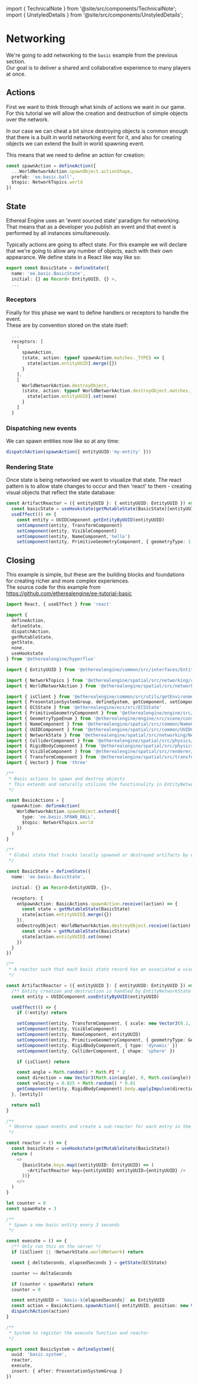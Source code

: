import { TechnicalNote } from '@site/src/components/TechnicalNote';
import { UnstyledDetails } from '@site/src/components/UnstyledDetails';

# Networking
We're going to add networking to the `basic` example from the previous section.  
Our goal is to deliver a shared and collaborative experience to many players at once.

## Actions
First we want to think through what kinds of actions we want in our game.  
For this tutorial we will allow the creation and destruction of simple objects over the network.

In our case we can cheat a bit since destroying objects is common enough that there is a built in world networking event for it, and also for creating objects we can extend the built in world spawning event.  

This means that we need to define an action for creation:
```ts
const spawnAction = defineAction({
  ...WorldNetworkAction.spawnObject.actionShape,
  prefab: 'ee.basic.ball',
  $topic: NetworkTopics.world
})
```

## State
Ethereal Engine uses an 'event sourced state' paradigm for networking. That means that as a developer you publish an event and that event is performed by all instances simultaneously.

Typically actions are going to affect state. For this example we will declare that we're going to allow any number of objects, each with their own appearance. We define state in a React like way like so:

```ts
export const BasicState = defineState({
  name: 'ee.basic.BasicState',
  initial: {} as Record< EntityUUID, {} >,
  ...
```

### Receptors
Finally for this phase we want to define handlers or receptors to handle the event.   
These are by convention stored on the state itself:
```ts
  ...
  receptors: [
    [
      spawnAction,
      (state, action: typeof spawnAction.matches._TYPE) => {
        state[action.entityUUID].merge({})
      }
    ],
    [
      WorldNetworkAction.destroyObject,
      (state, action: typeof WorldNetworkAction.destroyObject.matches._TYPE) => {
        state[action.entityUUID].set(none)
      }
    ]
  ]
```

### Dispatching new events
We can spawn entities now like so at any time:

```ts
dispatchAction(spawnAction({ entityUUID:'my-entity' }))
```

### Rendering State

Once state is being networked we want to visualize that state. The react pattern is to allow state changes to occur and then 'react' to them - creating visual objects that reflect the state database:

```ts
const ArtifactReactor = ({ entityUUID }: { entityUUID: EntityUUID }) => {
  const basicState = useHookstate(getMutableState(BasicState)[entityUUID])
  useEffect(() => {
    const entity = UUIDComponent.getEntityByUUID(entityUUID)
    setComponent(entity, TransformComponent)
    setComponent(entity, VisibleComponent)
    setComponent(entity, NameComponent,'hello')
    setComponent(entity, PrimitiveGeometryComponent, { geometryType: 1 })
```

## Closing
This example is simple, but these are the building blocks and foundations for creating richer and more complex experiences.  
The source code for this example from https://github.com/etherealengine/ee-tutorial-basic




<TechnicalNote title="Solution">
<UnstyledDetails title="Full Solution">

```ts
import React, { useEffect } from 'react'

import {
  defineAction,
  defineState,
  dispatchAction,
  getMutableState,
  getState,
  none,
  useHookstate
} from '@etherealengine/hyperflux'

import { EntityUUID } from '@etherealengine/common/src/interfaces/EntityUUID'

import { NetworkTopics } from '@etherealengine/spatial/src/networking/classes/Network'
import { WorldNetworkAction } from '@etherealengine/spatial/src/networking/functions/WorldNetworkAction'

import { isClient } from '@etherealengine/common/src/utils/getEnvironment'
import { PresentationSystemGroup, defineSystem, getComponent, setComponent } from '@etherealengine/ecs'
import { ECSState } from '@etherealengine/ecs/src/ECSState'
import { PrimitiveGeometryComponent } from '@etherealengine/engine/src/scene/components/PrimitiveGeometryComponent'
import { GeometryTypeEnum } from '@etherealengine/engine/src/scene/constants/GeometryTypeEnum'
import { NameComponent } from '@etherealengine/spatial/src/common/NameComponent'
import { UUIDComponent } from '@etherealengine/spatial/src/common/UUIDComponent'
import { NetworkState } from '@etherealengine/spatial/src/networking/NetworkState'
import { ColliderComponent } from '@etherealengine/spatial/src/physics/components/ColliderComponent'
import { RigidBodyComponent } from '@etherealengine/spatial/src/physics/components/RigidBodyComponent'
import { VisibleComponent } from '@etherealengine/spatial/src/renderer/components/VisibleComponent'
import { TransformComponent } from '@etherealengine/spatial/src/transform/components/TransformComponent'
import { Vector3 } from 'three'

/**
 * Basic actions to spawn and destroy objects
 * This extends and naturally utilizes the functionality in EntityNetworkState
 */

const BasicActions = {
  spawnAction: defineAction(
    WorldNetworkAction.spawnObject.extend({
      type: 'ee.basic.SPAWN_BALL',
      $topic: NetworkTopics.world
    })
  )
}

/**
 * Global state that tracks locally spawned or destroyed artifacts by using action receptors
 */

const BasicState = defineState({
  name: 'ee.basic.BasicState',

  initial: {} as Record<EntityUUID, {}>,

  receptors: {
    onSpawnAction: BasicActions.spawnAction.receive((action) => {
      const state = getMutableState(BasicState)
      state[action.entityUUID].merge({})
    }),
    onDestroyObject: WorldNetworkAction.destroyObject.receive((action) => {
      const state = getMutableState(BasicState)
      state[action.entityUUID].set(none)
    })
  }
})

/**
 * A reactor such that each basic state record has an associated a visual artifact
 */

const ArtifactReactor = ({ entityUUID }: { entityUUID: EntityUUID }) => {
  /** Entity creation and destruction is handled by EntityNetworkState */
  const entity = UUIDComponent.useEntityByUUID(entityUUID)

  useEffect(() => {
    if (!entity) return

    setComponent(entity, TransformComponent, { scale: new Vector3(0.1, 0.1, 0.1) })
    setComponent(entity, VisibleComponent)
    setComponent(entity, NameComponent, entityUUID)
    setComponent(entity, PrimitiveGeometryComponent, { geometryType: GeometryTypeEnum.SphereGeometry })
    setComponent(entity, RigidBodyComponent, { type: 'dynamic' })
    setComponent(entity, ColliderComponent, { shape: 'sphere' })

    if (isClient) return

    const angle = Math.random() * Math.PI * 2
    const direction = new Vector3(Math.sin(angle), 0, Math.cos(angle))
    const velocity = 0.025 + Math.random() * 0.01
    getComponent(entity, RigidBodyComponent).body.applyImpulse(direction.multiplyScalar(velocity), true)
  }, [entity])

  return null
}

/**
 * Observe spawn events and create a sub-reactor for each entry in the basic state
 */

const reactor = () => {
  const basicState = useHookstate(getMutableState(BasicState))
  return (
    <>
      {basicState.keys.map((entityUUID: EntityUUID) => (
        <ArtifactReactor key={entityUUID} entityUUID={entityUUID} />
      ))}
    </>
  )
}

let counter = 0
const spawnRate = 3

/**
 * Spawn a new basic entity every 3 seconds
 */

const execute = () => {
  /** Only run this on the server */
  if (isClient || !NetworkState.worldNetwork) return

  const { deltaSeconds, elapsedSeconds } = getState(ECSState)

  counter += deltaSeconds

  if (counter < spawnRate) return
  counter = 0

  const entityUUID = `basic-${elapsedSeconds}` as EntityUUID
  const action = BasicActions.spawnAction({ entityUUID, position: new Vector3(Math.random(), 1, Math.random()) })
  dispatchAction(action)
}

/**
 * System to register the execute function and reactor
 */

export const BasicSystem = defineSystem({
  uuid: 'basic.system',
  reactor,
  execute,
  insert: { after: PresentationSystemGroup }
})
```
</UnstyledDetails>
</TechnicalNote>

